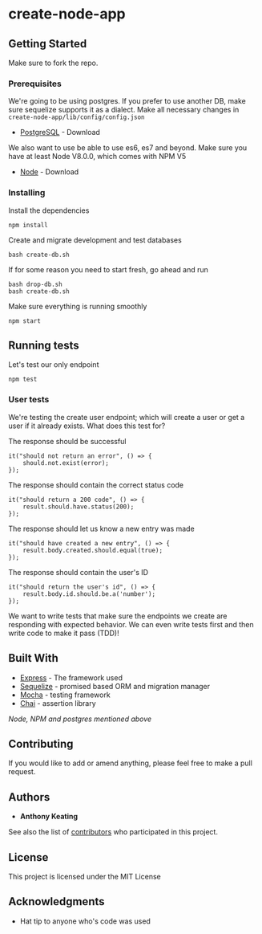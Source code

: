 # create-node-app

## Getting Started

Make sure to fork the repo.

### Prerequisites

We're going to be using postgres. If you prefer to use another DB, make sure sequelize supports it as a dialect. Make all necessary changes in
```create-node-app/lib/config/config.json ```

* [PostgreSQL](https://www.postgresql.org/download/) - Download

We also want to use be able to use es6, es7 and beyond. Make sure you have at least Node V8.0.0, which comes with NPM V5

* [Node](https://nodejs.org/en/download/) - Download

### Installing

Install the dependencies

```
npm install
```

Create and migrate development and test databases

```
bash create-db.sh
```

If for some reason you need to start fresh, go ahead and run
```
bash drop-db.sh
bash create-db.sh
```

Make sure everything is running smoothly
```
npm start
```

## Running tests

Let's test our only endpoint

```
npm test
```

### User tests

We're testing the create user endpoint; which will create a user or get a user if it already exists. What does this test for?

The response should be successful

```
it("should not return an error", () => {
    should.not.exist(error);
});
```

The response should contain the correct status code
```
it("should return a 200 code", () => {
    result.should.have.status(200);
});
```

The response should let us know a new entry was made
```
it("should have created a new entry", () => {
    result.body.created.should.equal(true);
});
```

The response should contain the user's ID
```
it("should return the user's id", () => {
    result.body.id.should.be.a('number');
}); 
```
We want to write tests that make sure the endpoints we create are responding with expected behavior. We can even write tests first and then write code to make it pass (TDD)!

## Built With

* [Express](https://expressjs.com/) - The framework used
* [Sequelize](http://docs.sequelizejs.com/) - promised based ORM and migration manager
* [Mocha](https://mochajs.org/) - testing framework
* [Chai](http://chaijs.com/) - assertion library

*Node, NPM and postgres mentioned above*

## Contributing

If you would like to add or amend anything, please feel free to make a pull request.

## Authors

* **Anthony Keating** 

See also the list of [contributors](https://github.com/anthonyk1225/create-node-app/graphs/contributors) who participated in this project.

## License

This project is licensed under the MIT License

## Acknowledgments

* Hat tip to anyone who's code was used
